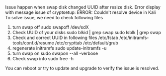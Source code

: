 Issue happen when swap disk changed UUID after resize disk.
Error display with message 
    issue of cryptsetup: ERROR: Couldn't resolve device in Kali 
To solve issue, we need to check following files

1. turn swap off
    sudo swapoff /dev/sdX
2. Check UUID of your disks
    sudo blkid | grep swap 
	sudo lsblk | grep swap 
3. Check and correct UUID in following files
    /etc/fstab 
	/etc/initramfs-tools/conf.d/resume
	/etc/crypttab
	/etc/default/grub 
4. regenerate initramfs 
	sudo update-initramfs -u
5. turn swap on
	sudo swapon --all -verbose 
6. Check swap info 
    sudo free -h

You can reboot or try to update and upgrade to verify the issue is resolved.